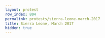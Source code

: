 ```yaml
---
layout: protest
row_index: 804
permalink: protests/sierra-leone-march-2017
title: Sierra Leone, March 2017
hidden: true
---
```

